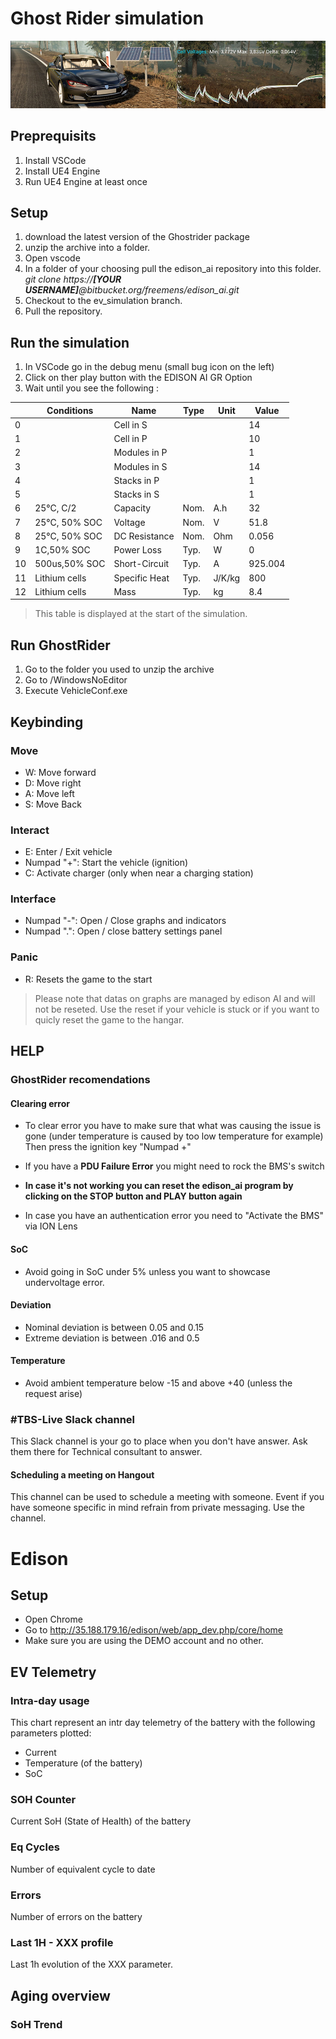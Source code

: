 # Ghost Rider simulation

![Banner image](/readme-assets/promogr4-small.jpg?raw=true "Banner")

## Preprequisits

1. Install VSCode
2. Install UE4 Engine
3. Run UE4 Engine at least once

## Setup

1. download the latest version of the Ghostrider package
2. unzip the archive into a folder.
3. Open vscode
4. In a folder of your choosing pull the edison_ai repository into this folder. *git clone https://**[YOUR USERNAME]**@bitbucket.org/freemens/edison_ai.git*
5. Checkout to the ev_simulation branch.
6. Pull the repository.  

## Run the simulation

1. In VSCode go in the debug menu (small bug icon on the left)
2. Click on ther play button with the EDISON AI GR Option
3. Wait until you see the following :

|    | Conditions    | Name          | Type   | Unit   |   Value |
|----|---------------|---------------|--------|--------|---------|
|  0 |               | Cell in S     |        |        |  14     |
|  1 |               | Cell in P     |        |        |  10     |
|  2 |               | Modules in P  |        |        |   1     |
|  3 |               | Modules in S  |        |        |  14     |
|  4 |               | Stacks in P   |        |        |   1     |
|  5 |               | Stacks in S   |        |        |   1     |
|  6 | 25°C, C/2     | Capacity      | Nom.   | A.h    |  32     |
|  7 | 25°C, 50% SOC | Voltage       | Nom.   | V      |  51.8   |
|  8 | 25°C, 50% SOC | DC Resistance | Nom.   | Ohm    |   0.056 |
|  9 | 1C,50% SOC    | Power Loss    | Typ.   | W      |   0     |
| 10 | 500us,50% SOC | Short-Circuit | Typ.   | A      | 925.004 |
| 11 | Lithium cells | Specific Heat | Typ.   | J/K/kg | 800     |
| 12 | Lithium cells | Mass          | Typ.   | kg     |   8.4   |

>This table is displayed at the start of the simulation. 

## Run GhostRider

1. Go to the folder you used to unzip the archive
2. Go to  /WindowsNoEditor
3. Execute VehicleConf.exe

## Keybinding

### Move

- W: Move forward
- D: Move right
- A: Move left
- S: Move Back

### Interact

- E: Enter / Exit vehicle
- Numpad "+": Start the vehicle (ignition)
- C: Activate charger (only when near a charging station)

### Interface

- Numpad "-": Open / Close graphs and indicators
- Numpad ".": Open / close battery settings panel  

### Panic

- R: Resets the game to the start

>Please note that datas on graphs are managed by edison AI and will not be reseted. Use the reset if your vehicle is stuck or if you want to quicly reset the game to the hangar.

## HELP

### GhostRider recomendations

#### Clearing error

- To clear error you have to make sure that what was causing the issue is gone (under temperature is caused by too low temperature for example)
Then press the ignition key "Numpad +"

- If you have a **PDU Failure Error** you might need to rock the BMS's switch

- **In case it's not working you can reset the edison_ai program by clicking on the STOP button and PLAY button again**

- In case you have an authentication error you need to "Activate the BMS" via ION Lens

#### SoC

- Avoid going in SoC under 5% unless you want to showcase undervoltage error.

#### Deviation

- Nominal deviation is between 0.05 and 0.15
- Extreme deviation is between .016 and 0.5

#### Temperature

- Avoid ambient temperature below -15 and above +40 (unless the request arise)




### #TBS-Live Slack channel

This Slack channel is your go to place when you don't have answer. Ask them there for Technical consultant to answer.

#### Scheduling a meeting on Hangout

This channel can be used to schedule a meeting with someone. Event if you have someone specific in mind refrain from private messaging. Use the channel.

# Edison

## Setup

- Open Chrome
- Go to http://35.188.179.16/edison/web/app_dev.php/core/home
- Make sure you are using the DEMO account and no other.

## EV Telemetry

### Intra-day usage

This chart represent an intr day telemetry of the battery with the following parameters plotted:

- Current
- Temperature (of the battery)
- SoC

### SOH Counter

Current SoH (State of Health) of the battery

### Eq Cycles

Number of equivalent cycle to date

### Errors

Number of errors on the battery

### Last 1H - XXX profile

Last 1h evolution of the XXX parameter.

## Aging overview

### SoH Trend


